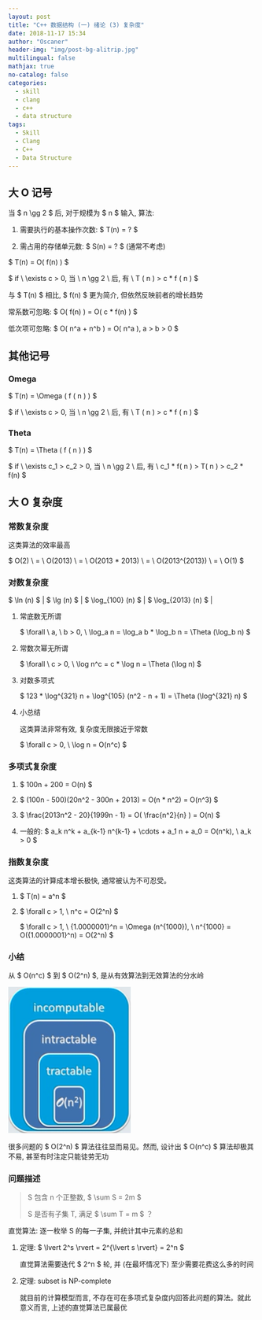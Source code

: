 ```yaml
---
layout: post
title: "C++ 数据结构 (一) 绪论 (3) 复杂度"
date: 2018-11-17 15:34
author: "Oscaner"
header-img: "img/post-bg-alitrip.jpg"
multilingual: false
mathjax: true
no-catalog: false
categories:
  - skill
  - clang
  - c++
  - data structure
tags:
  - Skill
  - Clang
  - C++
  - Data Structure
---
```


## 大 O 记号

当 $ n \gg 2 $ 后, 对于规模为 $ n $ 输入, 算法:

1. 需要执行的基本操作次数: $ T(n) = ? $

2. 需占用的存储单元数: $ S(n) = ? $ (通常不考虑)

$ T(n) = O( f(n) ) $

$ if \  \exists c > 0, 当 \  n \gg 2 \  后, 有 \  T ( n ) > c * f ( n ) $

与 $ T(n) $ 相比, $ f(n) $ 更为简介, 但依然反映前者的增长趋势

常系数可忽略: $ O( f(n) ) = O( c * f(n) ) $

低次项可忽略: $ O( n^a + n^b ) = O( n^a ), a > b > 0 $

## 其他记号

### Omega

$ T(n) = \Omega ( f ( n ) ) $

$ if \  \exists c > 0, 当 \  n \gg 2 \  后, 有 \  T ( n ) > c * f ( n ) $

### Theta

$ T(n) = \Theta ( f ( n ) ) $

$ if \  \exists c_1 > c_2 > 0, 当 \  n \gg 2 \  后, 有 \  c_1 * f( n ) > T( n ) > c_2 * f(n) $

## 大 O 复杂度

### 常数复杂度

这类算法的效率最高

$ O(2) \  = \  O(2013) \  = \  O(2013 * 2013) \  = \  O(2013^{2013}) \  = \  O(1) $

### 对数复杂度

$ \ln (n) $ | $ \lg (n) $ | $ \log_{100} (n) $ | $ \log_{2013} (n) $ |

1. 常底数无所谓

    $ \forall \  a, \  b > 0, \  \log_a n = \log_a b * \log_b n = \Theta (\log_b n) $

2. 常数次幂无所谓

    $ \forall \  c > 0, \  \log n^c = c * \log n = \Theta (\log n) $

3. 对数多项式

    $ 123 * \log^{321} n + \log^{105} (n^2 - n + 1) = \Theta (\log^{321} n) $

4. 小总结

    这类算法非常有效, 复杂度无限接近于常数

    $ \forall c > 0, \  \log n = O(n^c) $

### 多项式复杂度

1. $ 100n + 200 = O(n) $

2. $ (100n - 500)(20n^2 - 300n + 2013) = O(n * n^2) = O(n^3) $

3. $ \frac{2013n^2 - 20}{1999n - 1} = O( \frac{n^2}{n} ) = O(n) $

4. 一般的: $ a_k n^k + a_{k-1} n^{k-1} + \cdots + a_1 n + a_0 = O(n^k), \  a_k > 0 $

### 指数复杂度

这类算法的计算成本增长极快, 通常被认为不可忍受。

1. $ T(n) = a^n $

2. $ \forall c > 1, \  n^c = O(2^n) $

    $ \forall c > 1, \  {1.0000001}^n = \Omega (n^{1000}), \  n^{1000} = O({1.0000001}^n) = O(2^n) $

### 小结

从 $ O(n^c) $ 到 $ O(2^n) $, 是从有效算法到无效算法的分水岭

![1.png](/img/in-post/skill/data-structure/post-intro-complexity/1.png)

很多问题的 $ O(2^n) $ 算法往往显而易见。然而, 设计出 $ O(n^c) $ 算法却极其不易, 甚至有时注定只能徒劳无功

### 问题描述

> S 包含 n 个正整数, $ \sum S = 2m $
>
> S 是否有子集 T, 满足 $ \sum T = m $ ？

直觉算法: 逐一枚举 S 的每一子集, 并统计其中元素的总和

1. 定理: $ \lvert 2^s \rvert = 2^{\lvert s \rvert} = 2^n $

    直觉算法需要迭代 $ 2^n $ 轮, 并 (在最坏情况下) 至少需要花费这么多的时间

2. 定理: subset is NP-complete

    就目前的计算模型而言, 不存在可在多项式复杂度内回答此问题的算法。就此意义而言, 上述的直觉算法已属最优
